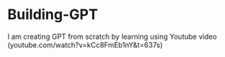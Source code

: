 # Building-GPT
I am creating GPT from scratch by learning using Youtube video (youtube.com/watch?v=kCc8FmEb1nY&amp;t=637s)
